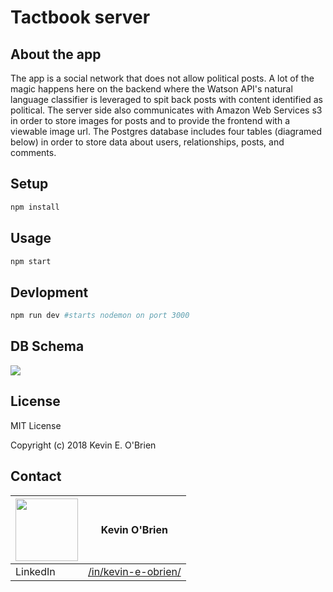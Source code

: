# Tactbook server

## About the app

The app is a social network that does not allow political posts. A lot of the magic happens here on the backend where the Watson API's natural language classifier is leveraged to spit back posts with content identified as political. The server side also communicates with Amazon Web Services s3 in order to store images for posts and to provide the frontend with a viewable image url.  The Postgres database includes four tables (diagramed below) in order to store data about users, relationships, posts, and comments.

## Setup

```sh
npm install
```


## Usage

```sh
npm start
```

## Devlopment

```sh
npm run dev #starts nodemon on port 3000
```

## DB Schema

![](https://www.lucidchart.com/publicSegments/view/8255a564-e0c3-4da5-80e5-1cb2ffb44fb8/image.png)

## License
MIT License

Copyright (c) 2018 Kevin E. O'Brien

## Contact

|<img src="https://avatars3.githubusercontent.com/u/31964386?s=400&v=4" width="100"> | Kevin O'Brien                    |
| ------------- | ------------- |
| LinkedIn   | [/in/kevin-e-obrien/](https://www.linkedin.com/in/kevin-e-obrien/) |
